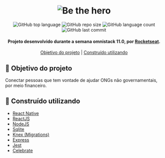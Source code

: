 <h1 align="center">
  <img size="320px" alt="Be the hero" src="https://github.com/gabriel-antero/be-the-hero/blob/master/assets/logo.svg">
</h1>

<p align="center">
  <img alt="GitHub top language" src="https://img.shields.io/github/languages/top/gabriel-antero/be-the-hero"> 
  <img alt="GitHub repo size" src="https://img.shields.io/github/repo-size/gabriel-antero/be-the-hero">
  <img alt="GitHub language count" src="https://img.shields.io/github/languages/count/gabriel-antero/be-the-hero">
  <img alt="GitHub last commit" src="https://img.shields.io/github/last-commit/gabriel-antero/be-the-hero">
</p>

<h4 align="center">          
 Projeto desenvolvido durante a semana omnistack 11.0, por 
  <a href="https://rocketseat.com.br/">Rocketseat</a>.
</h4>

<p align="center">
  <a href="https://github.com/gabriel-antero/be-the-hero#dart-objetivo-do-projeto">Objetivo do projeto</a>
  |
  <a href="https://github.com/gabriel-antero/be-the-hero#construction-constru%C3%ADdo-utilizando">Construído utilizando</a>
</p>

## :dart: Objetivo do projeto
Conectar pessoas que tem vontade de ajudar ONGs não governamentais, por meio financeiro.

## :construction: Construído utilizando
- [React Native](https://reactnative.dev/)
- [ReactJS](https://reactjs.org/)
- [NodeJS](https://nodejs.org/)
- [Sqlite](https://www.sqlite.org/index.html)
- [Knex (Migrations)](http://knexjs.org/)
- [Express](https://expressjs.com/pt-br/)
- [Jest](https://jestjs.io/)
- [Celebrate](https://github.com/arb/celebrate)
